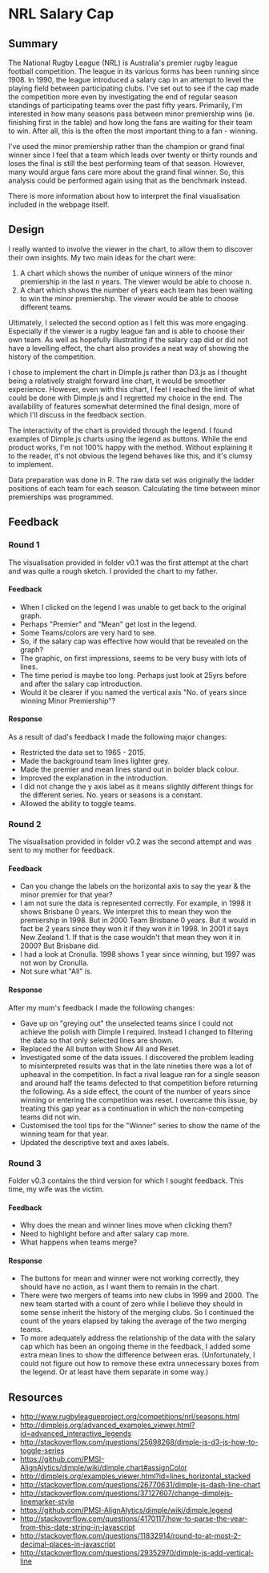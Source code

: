 # NRL Salary Cap

## Summary
The National Rugby League (NRL) is Australia's premier rugby league football competition. The league in its various forms has been running since 1908. In 1990, the league introduced a salary cap in an attempt to level the playing field between participating clubs. I've set out to see if the cap made the competition more even by investigating the end of regular season standings of participating teams over the past fifty years. Primarily, I'm interested in how many seasons pass between minor premiership wins (ie. finishing first in the table) and how long the fans are waiting for their team to win.  After all, this is the often the most important thing to a fan - winning.

I've used the minor premiership rather than the champion or grand final winner since I feel that a team which leads over twenty or thirty rounds and loses the final is still the best performing team of that season. However, many would argue fans care more about the grand final winner. So, this analysis could be performed again using that as the benchmark instead.

There is more information about how to interpret the final visualisation included in the webpage itself.

## Design
I really wanted to involve the viewer in the chart, to allow them to discover their own insights.  My two main ideas for the chart were:

1. A chart which shows the number of unique winners of the minor premiership in the last n years. The viewer would be able to choose n.
2. A chart which shows the number of years each team has been waiting to win the minor premiership. The viewer would be able to choose different teams.

Ultimately, I selected the second option as I felt this was more engaging. Especially if the viewer is a rugby league fan and is able to choose their own team.  As well as hopefully illustrating if the salary cap did or did not have a levelling effect, the chart also provides a neat way of showing the history of the competition.

I chose to implement the chart in Dimple.js rather than D3.js as I thought being a relatively straight forward line chart, it would be smoother experience.  However, even with this chart, I feel I reached the limit of what could be done with Dimple.js and I regretted my choice in the end.  The availability of features somewhat determined the final design, more of which I'll discuss in the feedback section.

The interactivity of the chart is provided through the legend. I found examples of Dimple.js charts using the legend as buttons. While the end product works, I'm not 100% happy with the method. Without explaining it to the reader, it's not obvious the legend behaves like this, and it's clumsy to implement.

Data preparation was done in R. The raw data set was originally the ladder positions of each team for each season. Calculating the time between minor premierships was programmed.

## Feedback
### Round 1
The visualisation provided in folder v0.1 was the first attempt at the chart and was quite a rough sketch. I provided the chart to my father.

#### Feedback
* When I clicked on the legend I was unable to get back to the original graph.
* Perhaps "Premier" and "Mean" get lost in the legend.
* Some Teams/colors are very hard to see.
* So, if the salary cap was effective how would that be revealed on the graph?
* The graphic, on first impressions, seems to be very busy with lots of lines.
* The time period is maybe too long. Perhaps just look at 25yrs before and after the salary cap introduction.
* Would it be clearer if you named the vertical axis "No. of years since winning Minor Premiership"?

#### Response
As a result of dad's feedback I made the following major changes:
* Restricted the data set to 1965 - 2015.
* Made the background team lines lighter grey.
* Made the premier and mean lines stand out in bolder black colour.
* Improved the explanation in the introduction.
* I did not change the y axis label as it means slightly different things for the different series. No. years or seasons is a constant.
* Allowed the ability to toggle teams.

### Round 2
The visualisation provided in folder v0.2 was the second attempt and was sent to my mother for feedback.

#### Feedback
* Can you change the labels on the horizontal axis to say the year & the minor premier for that year?
* I am not sure the data is represented correctly. For example, in 1998 it shows Brisbane 0 years.  We interpret this to mean they won the premiership in 1998.
But in 2000 Team Brisbane 0 years. But it would in fact be 2 years since they won it if they won it in 1998.
In 2001 it says New Zealand 1. If that is the case wouldn't that mean they won it in 2000?  But Brisbane did.
* I had a look at Cronulla. 1998 shows 1 year since winning, but 1997 was not won by Cronulla.
* Not sure what "All" is.

#### Response
After my mum's feedback I made the following changes:
* Gave up on "greying out" the unselected teams since I could not achieve the polish with Dimple I required. Instead I changed to filtering the data so that only selected lines are shown.
* Replaced the All button with Show All and Reset.
* Investigated some of the data issues. I discovered the problem leading to misinterpreted results was that in the late nineties there was a lot of upheaval in the competition. In fact a rival league ran for a single season and around half the teams defected to that competition before returning the following. As a side effect, the count of the number of years since winning or entering the competition was reset. I overcame this issue, by treating this gap year as a continuation in which the non-competing teams did not win.
* Customised the tool tips for the "Winner" series to show the name of the winning team for that year.
* Updated the descriptive text and axes labels.

### Round 3
Folder v0.3 contains the third version for which I sought feedback. This time, my wife was the victim.

#### Feedback
* Why does the mean and winner lines move when clicking them?
* Need to highlight before and after salary cap more.
* What happens when teams merge?

#### Response
* The buttons for mean and winner were not working correctly, they should have no action, as I want them to remain in the chart.
* There were two mergers of teams into new clubs in 1999 and 2000. The new team started with a count of zero while I believe they should in some sense inherit the history of the merging clubs. So I continued the count of the years elapsed by taking the average of the two merging teams.
* To more adequately address the relationship of the data with the salary cap which has been an ongoing theme in the feedback, I added some extra mean lines to show the difference between eras. (Unfortunately, I could not figure out how to remove these extra unnecessary boxes from the legend. Or at least have them separate in some way.)

## Resources
* http://www.rugbyleagueproject.org/competitions/nrl/seasons.html
* http://dimplejs.org/advanced_examples_viewer.html?id=advanced_interactive_legends
* http://stackoverflow.com/questions/25698268/dimple-js-d3-js-how-to-toggle-series
* https://github.com/PMSI-AlignAlytics/dimple/wiki/dimple.chart#assignColor
* http://dimplejs.org/examples_viewer.html?id=lines_horizontal_stacked
* http://stackoverflow.com/questions/26770631/dimple-js-dash-line-chart
* http://stackoverflow.com/questions/37127607/change-dimplejs-linemarker-style
* https://github.com/PMSI-AlignAlytics/dimple/wiki/dimple.legend
* http://stackoverflow.com/questions/4170117/how-to-parse-the-year-from-this-date-string-in-javascript
* http://stackoverflow.com/questions/11832914/round-to-at-most-2-decimal-places-in-javascript
* http://stackoverflow.com/questions/29352970/dimple-js-add-vertical-line